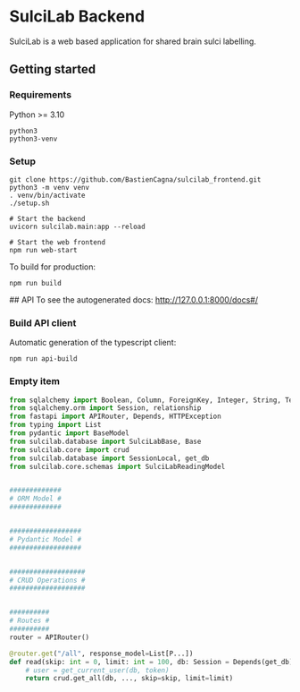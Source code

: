 # SulciLab Backend
SulciLab is a web based application for shared brain sulci labelling.

## Getting started

### Requirements
Python >= 3.10
```
python3
python3-venv
```

### Setup
```shell
git clone https://github.com/BastienCagna/sulcilab_frontend.git
python3 -m venv venv
. venv/bin/activate
./setup.sh

# Start the backend
uvicorn sulcilab.main:app --reload

# Start the web frontend
npm run web-start
``` 

To build for production:
```shell
npm run build
```

## API 
To see the autogenerated docs: http://127.0.0.1:8000/docs#/

### Build API client
Automatic generation of the typescript client:
```shell
npm run api-build
```

### Empty item
```python
from sqlalchemy import Boolean, Column, ForeignKey, Integer, String, Text, Enum, Float
from sqlalchemy.orm import Session, relationship
from fastapi import APIRouter, Depends, HTTPException
from typing import List
from pydantic import BaseModel
from sulcilab.database import SulciLabBase, Base
from sulcilab.core import crud
from sulcilab.database import SessionLocal, get_db
from sulcilab.core.schemas import SulciLabReadingModel


#############
# ORM Model #
#############


##################
# Pydantic Model #
##################


###################
# CRUD Operations #
###################


##########
# Routes #
##########
router = APIRouter()

@router.get("/all", response_model=List[P...])
def read(skip: int = 0, limit: int = 100, db: Session = Depends(get_db)):
    # user = get_current_user(db, token)
    return crud.get_all(db, ..., skip=skip, limit=limit)

```
